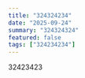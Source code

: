 ```yaml
---
title: "324324234"
date: "2025-09-24"
summary: "324324324"
featured: false
tags: ["324234234"]
---
```


<p>32423423</p>